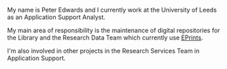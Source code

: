 My name is Peter Edwards and I currently work at the University of Leeds as an Application Support Analyst.

My main area of responsibility is the maintenance of digital repositories for the Library and the Research Data Team which currently use [EPrints](https://www.eprints.org).

I'm also involved in other projects in the Research Services Team in Application Support.

